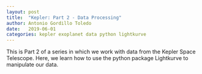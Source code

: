 ```yaml
---
layout: post
title:  "Kepler: Part 2 - Data Processing"
author: Antonio Gordillo Toledo
date:   2019-06-01
categories: kepler exoplanet data python lightkurve
---
```

This is Part 2 of a series in which we work with data from the Kepler Space Telescope. Here, we learn how to use the python package Lightkurve to manipulate our data. 